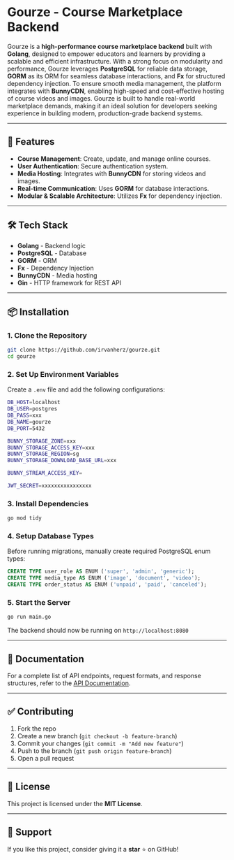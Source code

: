 # Gourze - Course Marketplace Backend

Gourze is a **high-performance course marketplace backend** built with **Golang**, designed to empower educators and learners by providing a scalable and efficient infrastructure. With a strong focus on modularity and performance, Gourze leverages **PostgreSQL** for reliable data storage, **GORM** as its ORM for seamless database interactions, and **Fx** for structured dependency injection. To ensure smooth media management, the platform integrates with **BunnyCDN**, enabling high-speed and cost-effective hosting of course videos and images. Gourze is built to handle real-world marketplace demands, making it an ideal solution for developers seeking experience in building modern, production-grade backend systems.

---

## 🚀 Features

- **Course Management**: Create, update, and manage online courses.
- **User Authentication**: Secure authentication system.
- **Media Hosting**: Integrates with **BunnyCDN** for storing videos and images.
- **Real-time Communication**: Uses **GORM** for database interactions.
- **Modular & Scalable Architecture**: Utilizes **Fx** for dependency injection.

---

## 🛠️ Tech Stack

- **Golang** - Backend logic
- **PostgreSQL** - Database
- **GORM** - ORM
- **Fx** - Dependency Injection
- **BunnyCDN** - Media hosting
- **Gin** - HTTP framework for REST API

---

## 📦 Installation

### **1. Clone the Repository**

```sh
git clone https://github.com/irvanherz/gourze.git
cd gourze
```

### **2. Set Up Environment Variables**

Create a `.env` file and add the following configurations:

```sh
DB_HOST=localhost
DB_USER=postgres
DB_PASS=xxx
DB_NAME=gourze
DB_PORT=5432

BUNNY_STORAGE_ZONE=xxx
BUNNY_STORAGE_ACCESS_KEY=xxx
BUNNY_STORAGE_REGION=sg
BUNNY_STORAGE_DOWNLOAD_BASE_URL=xxx

BUNNY_STREAM_ACCESS_KEY=

JWT_SECRET=xxxxxxxxxxxxxxxx
```

### **3. Install Dependencies**

```sh
go mod tidy
```

### **4. Setup Database Types**

Before running migrations, manually create required PostgreSQL enum types:

```sql
CREATE TYPE user_role AS ENUM ('super', 'admin', 'generic');
CREATE TYPE media_type AS ENUM ('image', 'document', 'video');
CREATE TYPE order_status AS ENUM ('unpaid', 'paid', 'canceled');
```

### **5. Start the Server**

```sh
go run main.go
```

The backend should now be running on `http://localhost:8080`

---

## 📘 Documentation

For a complete list of API endpoints, request formats, and response structures, refer to the [API Documentation](https://github.com/yourusername/gourze/wiki).

---

## ✅ Contributing

1. Fork the repo
2. Create a new branch (`git checkout -b feature-branch`)
3. Commit your changes (`git commit -m "Add new feature"`)
4. Push to the branch (`git push origin feature-branch`)
5. Open a pull request

---

## 📝 License

This project is licensed under the **MIT License**.

---

## 🌟 Support

If you like this project, consider giving it a **star** ⭐ on GitHub!

